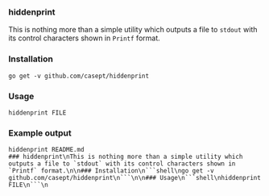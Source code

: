 ### hiddenprint
This is nothing more than a simple utility which outputs a file to `stdout` with its control characters shown in `Printf` format.

### Installation
```shell
go get -v github.com/casept/hiddenprint
```

### Usage
```shell
hiddenprint FILE
```

### Example output
```shell
hiddenprint README.md
### hiddenprint\nThis is nothing more than a simple utility which outputs a file to `stdout` with its control characters shown in `Printf` format.\n\n### Installation\n```shell\ngo get -v github.com/casept/hiddenprint\n```\n\n### Usage\n```shell\nhiddenprint FILE\n```\n
```
